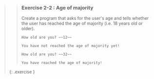 <!-- WAS 1-15 -->
>>### Exercise 2-2 : Age of majority
>>
>>Create a program that asks for the user's age and tells whether the user has reached the age of majority (i.e. 18 years old or older).
>>
>>```output
>>How old are you? ~~12~~ 
>>
>>You have not reached the age of majority yet!
>>```
>>
>>```output
>>How old are you? ~~32~~ 
>>
>>You have reached the age of majority!
>>```
>{: .exercise }